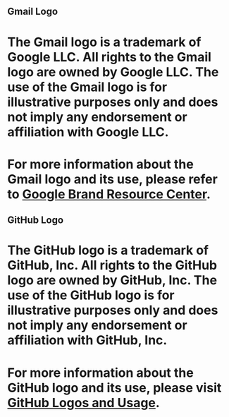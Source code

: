 ## Gmail Logo
# The Gmail logo is a trademark of Google LLC. All rights to the Gmail logo are owned by Google LLC. The use of the Gmail logo is for illustrative purposes only and does not imply any endorsement or affiliation with Google LLC.

# For more information about the Gmail logo and its use, please refer to [Google Brand Resource Center](https://about.google/brand-resource-center/brand-elements/#product-icons).

## GitHub Logo
# The GitHub logo is a trademark of GitHub, Inc. All rights to the GitHub logo are owned by GitHub, Inc. The use of the GitHub logo is for illustrative purposes only and does not imply any endorsement or affiliation with GitHub, Inc.

# For more information about the GitHub logo and its use, please visit [GitHub Logos and Usage](https://github.com/logos).